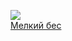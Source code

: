 ![](/books/prose_classic/Федор%20Сологуб/Мелкий%20бес.jpg)  
[Мелкий бес](/books/prose_classic/Федор%20Сологуб/Мелкий%20бес)
